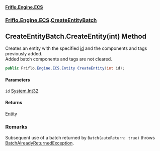 #### [Friflo.Engine.ECS](index.md 'index')
### [Friflo.Engine.ECS](Friflo.Engine.ECS.md 'Friflo.Engine.ECS').[CreateEntityBatch](CreateEntityBatch.md 'Friflo.Engine.ECS.CreateEntityBatch')

## CreateEntityBatch.CreateEntity(int) Method

Creates an entity with the specified [id](CreateEntityBatch.CreateEntity(int).md#Friflo.Engine.ECS.CreateEntityBatch.CreateEntity(int).id 'Friflo.Engine.ECS.CreateEntityBatch.CreateEntity(int).id') and the components and tags previously added.<br/>
Added batch components and tags are not cleared.

```csharp
public Friflo.Engine.ECS.Entity CreateEntity(int id);
```
#### Parameters

<a name='Friflo.Engine.ECS.CreateEntityBatch.CreateEntity(int).id'></a>

`id` [System.Int32](https://docs.microsoft.com/en-us/dotnet/api/System.Int32 'System.Int32')

#### Returns
[Entity](Entity.md 'Friflo.Engine.ECS.Entity')

### Remarks
Subsequent use of a batch returned by `Batch(autoReturn: true)` throws [BatchAlreadyReturnedException](BatchAlreadyReturnedException.md 'Friflo.Engine.ECS.BatchAlreadyReturnedException').